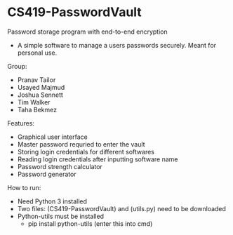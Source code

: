 # CS419-PasswordVault
Password storage program with end-to-end encryption
  - A simple software to manage a users passwords securely. Meant for personal use.

Group:
  - Pranav Tailor
  - Usayed Majmud
  - Joshua Sennett
  - Tim Walker
  - Taha Bekmez

Features:
  - Graphical user interface
  - Master password requried to enter the vault
  - Storing login credentials for different softwares
  - Reading login credentials after inputting software name
  - Password strength calculator
  - Password generator

How to run:
  - Need Python 3 installed
  - Two files: (CS419-PasswordVault) and (utils.py) need to be downloaded 
  - Python-utils must be installed
      - pip install python-utils  (enter this into cmd)

